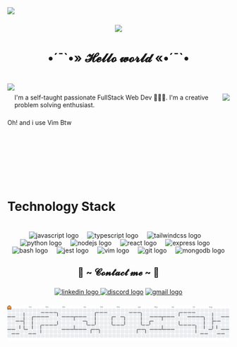 <img align="left" src="https://visitor-badge.laobi.icu/badge?page_id=AmrHamoudaX.AmrHamoudaX&"  />

###

<br clear="both">

<div align="center">
  <img height="200" src="https://user-images.githubusercontent.com/74038190/225813708-98b745f2-7d22-48cf-9150-083f1b00d6c9.gif"  />
</div>

###

<h1 align="center">•´¯`•» 𝓗𝓮𝓵𝓵𝓸 𝔀𝓸𝓻𝓵𝓭 «•´¯`•</h1>

###

<br clear="both">

<img align="left" height="70" src="https://camo.githubusercontent.com/bbc70b6515e817d1943dadf19ca39d94cb2154df20bb1b65f942e418810d2049/68747470733a2f2f656d6f6a69732e736c61636b6d6f6a69732e636f6d2f656d6f6a69732f696d616765732f313538383331353032342f383832332f68797065726b697474792e6769663f31353838333135303234"  />

###

<img align="right" height="200" src="https://media.giphy.com/media/v1.Y2lkPTc5MGI3NjExMDF6enMwZmxiOXVlc2NtaDQ0YWxwN3ptNTl4d21uZHEwdm5lemgzcCZlcD12MV9naWZzX3NlYXJjaCZjdD1n/Rkis28kMJd1aE/giphy.gif"  />

###

<p align="left">I'm a self-taught passionate FullStack Web Dev  👨🏻‍💻. I'm a creative problem solving enthusiast.</p>

###

<p align="left">Oh! and i use Vim Btw</p>

###

<br clear="both">

<h1 align="left">Technology Stack</h1>

###

<br clear="both">

<div align="center">
  <img src="https://skillicons.dev/icons?i=js" height="60" alt="javascript logo"  />
  <img width="12" />
  <img src="https://skillicons.dev/icons?i=ts" height="60" alt="typescript logo"  />
  <img width="12" />
  <img src="https://skillicons.dev/icons?i=tailwind" height="60" alt="tailwindcss logo"  />
  <img width="12" />
  <img src="https://skillicons.dev/icons?i=py" height="60" alt="python logo"  />
  <img width="12" />
  <img src="https://cdn.simpleicons.org/nodedotjs/339933" height="60" alt="nodejs logo"  />
  <img width="12" />
  <img src="https://cdn.jsdelivr.net/gh/devicons/devicon/icons/react/react-original.svg" height="60" alt="react logo"  />
  <img width="12" />
  <img src="https://img.shields.io/badge/Express-000000?logo=express&logoColor=white&style=for-the-badge" height="60" alt="express logo"  />
  <img width="12" />
  <img src="https://cdn.simpleicons.org/gnubash/4EAA25" height="60" alt="bash logo"  />
  <img width="12" />
  <img src="https://cdn.simpleicons.org/jest/C21325" height="60" alt="jest logo"  />
  <img width="12" />
  <img src="https://cdn.simpleicons.org/vim/019733" height="60" alt="vim logo"  />
  <img width="12" />
  <img src="https://cdn.simpleicons.org/git/F05032" height="60" alt="git logo"  />
  <img width="12" />
  <img src="https://skillicons.dev/icons?i=mongodb" height="60" alt="mongodb logo"  />
</div>

###

<h2 align="center">📝 ~ 𝓒𝓸𝓷𝓽𝓪𝓬𝓽 𝓶𝓮 ~ 📝</h2>

###

<div align="center">
  <a href="https://www.linkedin.com/in/amro-hamouda-725152369?utm_source=share&utm_campaign=share_via&utm_content=profile&utm_medium=ios_app">  <img src="https://img.shields.io/static/v1?message=LinkedIn&logo=linkedin&label=&color=0077B5&logoColor=white&labelColor=&style=for-the-badge" height="25" alt="linkedin logo"  />
 </a>
 <a href="https://discordapp.com/users/puffdaddy.__.">  <img src="https://img.shields.io/static/v1?message=Discord&logo=discord&label=&color=7289DA&logoColor=white&labelColor=&style=for-the-badge" height="25" alt="discord logo"  /></a>
<a href="">   <img src="https://img.shields.io/static/v1?message=Gmail&logo=gmail&label=&color=D14836&logoColor=white&labelColor=&style=for-the-badge" height="25" alt="gmail logo"  /></a>
</div>

###

<picture>
  <source media="(prefers-color-scheme: dark)" srcset="https://raw.githubusercontent.com/AmrHamoudaX/AmrHamoudaX/output/pacman-contribution-graph-dark.svg">
  <source media="(prefers-color-scheme: light)" srcset="https://raw.githubusercontent.com/AmrHamoudaX/AmrHamoudaX/output/pacman-contribution-graph.svg">
  <img alt="pacman contribution graph" src="https://raw.githubusercontent.com/AmrHamoudaX/AmrHamoudaX/output/pacman-contribution-graph.svg">
</picture>

###
